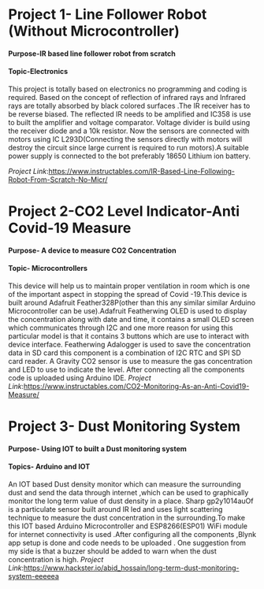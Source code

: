# Project 1- Line Follower Robot (Without Microcontroller)
#### Purpose-IR based line follower robot from scratch
#### Topic-Electronics
This project is totally based on electronics no programming and coding is required. Based on the concept of reflection of infrared rays and Infrared rays are totally absorbed by black colored surfaces .The IR receiver has to be reverse biased. The reflected IR needs to be amplified and IC358 is use to built the amplifier and voltage comparator. Voltage divider is build using the receiver diode and a 10k resistor. Now the sensors are connected with motors using  IC L293D(Connecting the sensors directly with motors  will destroy the circuit since large current is required to run motors).A suitable power supply is connected to the bot preferably 18650 Lithium ion battery.

*Project Link*:https://www.instructables.com/IR-Based-Line-Following-Robot-From-Scratch-No-Micr/

# Project 2-CO2 Level Indicator-Anti Covid-19 Measure
#### Purpose- A device to measure CO2 Concentration
#### Topic- Microcontrollers

This device will help us to maintain proper ventilation in room which is one of the important aspect in stopping the spread of Covid -19.This device is built around Adafruit Feather328P(other than this any similar similar Arduino Microcontroller can be use).Adafruit Featherwing OLED is used to display the concentration along with date and time, it contains a small OLED screen which communicates through I2C and one more reason for using this particular model is that it contains 3 buttons which are use to interact with device interface. Featherwing Adalogger is used to save the concentration data in SD card this component is a combination of I2C RTC and SPI SD card reader. A  Gravity CO2 sensor is use to measure the gas concentration and LED to use to indicate the level. After connecting all the components code is uploaded using Arduino IDE.
*Project Link*:https://www.instructables.com/CO2-Monitoring-As-an-Anti-Covid19-Measure/

# Project 3- Dust Monitoring System
#### Purpose- Using IOT to built a Dust monitoring system
#### Topics- Arduino and IOT
An IOT based Dust density monitor which can measure the surrounding dust and send the data through internet ,which can be used to graphically monitor the long term value of dust density in a place. Sharp gp2y1014auOf is a particulate sensor built around IR led and uses light scattering technique   to measure the dust concentration in the surrounding.To make this IOT based Arduino Microcontroller and ESP8266(ESP01) WiFi module for internet connectivity is used .After configuring all the components ,Blynk  app setup is done and code needs to be uploaded .
One suggestion from my side is that a buzzer should be added to warn when the dust concentration is high.
*Project Link*:https://www.hackster.io/abid_hossain/long-term-dust-monitoring-system-eeeeea

